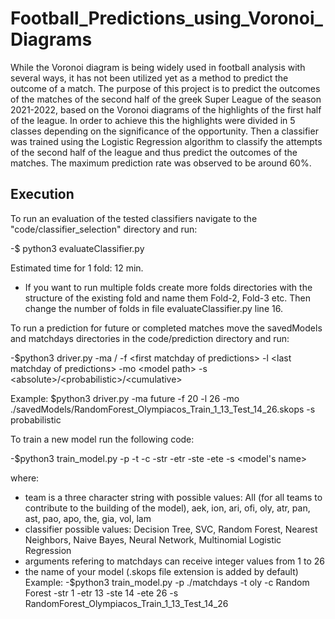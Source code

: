 # Football_Predictions_using_Voronoi_Diagrams

While the Voronoi diagram is being widely used in football analysis with several ways, it has not been utilized yet as a method to predict the outcome of a match. The purpose of this project is to predict the outcomes of the matches of the second half of the greek Super League of the season 2021-2022, based on the Voronoi diagrams of the highlights of the first half of the league. In order to achieve this the highlights were divided in 5 classes depending on the significance of the opportunity. Then a classifier was trained using the Logistic Regression algorithm to classify the attempts of the second half of the league and thus predict the outcomes of the matches. The maximum prediction rate was observed to be around 60%. 

## Execution

To run an evaluation of the tested classifiers navigate to the "code/classifier_selection" directory and run:

-$ python3 evaluateClassifier.py

 Estimated time for 1 fold: 12 min.

* If you want to run multiple folds create more folds directories with the structure of the existing fold and name them Fold-2, Fold-3 etc. Then change the number of folds in file evaluateClassifier.py line 16.






To run a prediction for future or completed matches move the savedModels and matchdays directories in the code/prediction directory and run:

-$python3 driver.py -ma <future>/<completed> -f \<first matchday of predictions> -l \<last matchday of predictions> -mo \<model path> -s \<absolute>/\<probabilistic>/\<cumulative>

Example: $python3 driver.py -ma future -f 20 -l 26 -mo ./savedModels/RandomForest_Olympiacos_Train_1_13_Test_14_26.skops -s probabilistic





To train a new model run the following code:

-$python3 train_model.py -p <path to matchdays directory> -t <team> -c <classifier> -str <starting training set matchday> -etr <ending training set matchday> -ste <starting test set matchday> -ete <ending test set matchday> -s <model's name>

where:
* team is a three character string with possible values: All (for all teams to contribute to the building of the model), aek, ion, ari, ofi, oly, atr, pan, ast, pao, apo, the, gia, vol, lam
* classifier possible values: Decision Tree, SVC, Random Forest, Nearest Neighbors, Naive Bayes, Neural Network, Multinomial Logistic Regression
* arguments refering to matchdays can receive integer values from 1 to 26
* the name of your model (.skops file extension is added by default)
Example: -$python3 train_model.py -p ./matchdays -t oly -c Random Forest -str 1 -etr 13 -ste 14 -ete 26 -s RandomForest_Olympiacos_Train_1_13_Test_14_26
